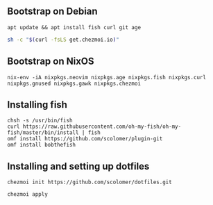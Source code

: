 ## Bootstrap on Debian

```shell
apt update && apt install fish curl git age
```

```sh
sh -c "$(curl -fsLS get.chezmoi.io)"
```

## Bootstrap on NixOS

```shell
nix-env -iA nixpkgs.neovim nixpkgs.age nixpkgs.fish nixpkgs.curl nixpkgs.gnused nixpkgs.gawk nixpkgs.chezmoi
```

## Installing fish

```shell
chsh -s /usr/bin/fish
curl https://raw.githubusercontent.com/oh-my-fish/oh-my-fish/master/bin/install | fish
omf install https://github.com/scolomer/plugin-git
omf install bobthefish
```

## Installing and setting up dotfiles

```shell
chezmoi init https://github.com/scolomer/dotfiles.git
```

```shell
chezmoi apply
```
